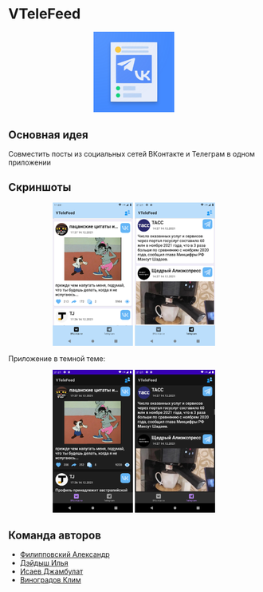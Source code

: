 # VTeleFeed
<p align="center">
<img src="/pictures/1024.png" width="32%"/>
</p>

## Основная идея
Совместить посты из социальных сетей ВКонтакте и Телеграм в одном приложении

## Скриншоты
<p align="center">
<img src="/pictures/screen_vk_light.png" width="32%"/>
<img src="/pictures/screen_tg_light.png" width="32%"/>
</p>
Приложение в темной теме:
<p align="center">
<img src="/pictures/screen_vk_dark.png" width="32%"/>
<img src="/pictures/screen_tg_dark.png" width="32%"/>
</p>

## Команда авторов

- [Филипповский Александр](https://github.com/zoders)
- [Дэйдыш Илья](https://github.com/deydysh)
- [Исаев Джамбулат](https://github.com/Djambulat69)
- [Виноградов Клим](https://github.com/vinklim)


